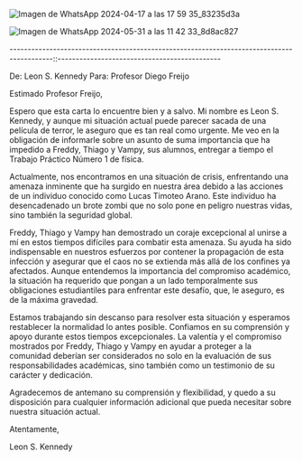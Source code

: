 ![Imagen de WhatsApp 2024-04-17 a las 17 59 35_83235d3a](https://github.com/EzequielMaida/Tp1Fisica/assets/170367334/ca9d0e4c-59cf-4420-8ea5-d1a38e598f5b)

![Imagen de WhatsApp 2024-05-31 a las 11 42 33_8d8ac827](https://github.com/EzequielMaida/Tp1Fisica/assets/170367334/201fb8ea-40c8-4e85-88e3-03e146b3b6a0)

------------------------------------------------------------------------------------------::---------------------------------------------

De: Leon S. Kennedy
Para: Profesor Diego Freijo

Estimado Profesor Freijo,

Espero que esta carta lo encuentre bien y a salvo. Mi nombre es Leon S. Kennedy, y aunque mi situación actual puede parecer sacada de una película de terror, le aseguro que es tan real como urgente. Me veo en la obligación de informarle sobre un asunto de suma importancia que ha impedido a Freddy, Thiago y Vampy, sus alumnos, entregar a tiempo el Trabajo Práctico Número 1 de física.

Actualmente, nos encontramos en una situación de crisis, enfrentando una amenaza inminente que ha surgido en nuestra área debido a las acciones de un individuo conocido como Lucas Timoteo Arano. Este individuo ha desencadenado un brote zombi que no solo pone en peligro nuestras vidas, sino también la seguridad global.

Freddy, Thiago y Vampy han demostrado un coraje excepcional al unirse a mí en estos tiempos difíciles para combatir esta amenaza. Su ayuda ha sido indispensable en nuestros esfuerzos por contener la propagación de esta infección y asegurar que el caos no se extienda más allá de los confines ya afectados. Aunque entendemos la importancia del compromiso académico, la situación ha requerido que pongan a un lado temporalmente sus obligaciones estudiantiles para enfrentar este desafío, que, le aseguro, es de la máxima gravedad.

Estamos trabajando sin descanso para resolver esta situación y esperamos restablecer la normalidad lo antes posible. Confiamos en su comprensión y apoyo durante estos tiempos excepcionales. La valentía y el compromiso mostrados por Freddy, Thiago y Vampy en ayudar a proteger a la comunidad deberían ser considerados no solo en la evaluación de sus responsabilidades académicas, sino también como un testimonio de su carácter y dedicación.

Agradecemos de antemano su comprensión y flexibilidad, y quedo a su disposición para cualquier información adicional que pueda necesitar sobre nuestra situación actual.

Atentamente,

Leon S. Kennedy
